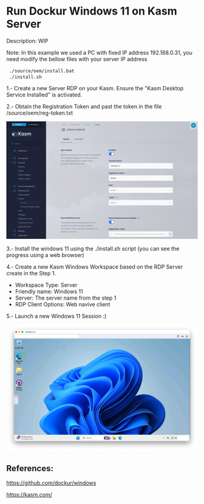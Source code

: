 # Run Dockur Windows 11 on Kasm Server

Description: WIP

Note:
In this example we used a PC with fixed IP address 192.168.0.31, you need modify the bellow files with your server IP address

```
 ./source/oem/install.bat
 ./install.sh 
```

1.- Create a new Server RDP on your Kasm. Ensure the "Kasm Desktop Service Installed" is activated.

2.- Obtain the Registration Token and past the token in the file /source/oem/reg-token.txt

![Step 1 & 2 ](/assets/image-1.png?raw=true "Step 1 & 2")

3.- Install the windows 11 using the ./install.sh script (you can see the progress using a web browser)

4.- Create a new Kasm Windows Workspace based on the RDP Server create in the Step 1.
 - Workspace Type: Server
 - Friendly name: Windows 11
 - Server: The server name from the step 1
 - RDP Client Options: Web navive client

5.- Launch a new Windows 11 Session :)

![Step 5 ](/assets/image-2.png?raw=true "Step 5")

## References:

https://github.com/dockur/windows

https://kasm.com/
